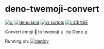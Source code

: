 # deno-twemoji-convert

[![ci](https://github.com/kawarimidoll/deno-twemoji-convert/workflows/ci/badge.svg)](.github/workflows/ci.yml)
[![deno.land](https://img.shields.io/badge/deno-%5E1.13.0-green?logo=deno)](https://deno.land)
[![vr scripts](https://badges.velociraptor.run/flat.svg)](https://velociraptor.run)
[![LICENSE](https://img.shields.io/badge/license-MIT-brightgreen)](LICENSE)

Convert emoji 🦕 to twemoji
<img src="https://cdn.jsdelivr.net/gh/twitter/twemoji@13.1.0/assets/72x72/1f995.png" alt="sauropod" style="height: 1em;width: 1em;margin: 0 0.05em 0 0.1em;vertical-align: -0.1em;">
by Deno
<img src="https://icongr.am/simple/deno.svg" alt="deno" style="height: 1em;width: 1em;margin: 0 0.05em 0 0.1em;vertical-align: -0.1em;">

Running on:
[![deploy](https://deno.com/deno-deploy-button.svg)](https://twemoji.deno.dev/)
